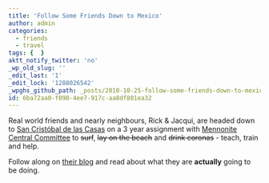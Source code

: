 ```yaml
---
title: 'Follow Some Friends Down to Mexico'
author: admin
categories:
  - friends
  - travel
tags: {  }
aktt_notify_twitter: 'no'
_wp_old_slug: ''
_edit_last: '1'
_edit_lock: '1288026542'
_wpghs_github_path: _posts/2010-10-25-follow-some-friends-down-to-mexico.md
id: 6ba72aa0-f090-4ee7-917c-aa8df801ea32
---
```

<p>Real world friends and nearly neighbours, Rick & Jacqui, are headed down to <a href="http://en.wikipedia.org/wiki/San_Cristóbal_de_las_Casas">San Cristóbal de las Casas</a> on a 3 year assignment with <a href="http://mcc.org/">Mennonite Central Committee</a> to <del>surf</del>, <del>lay on the beach</del> and <del>drink coronas</del> - teach, train and help.</p>
<p>Follow along on <a href="http://randjblock.mennoboy.com/">their blog</a> and read about what they are <strong>actually</strong> going to be doing.</p>
